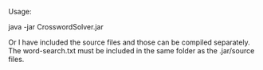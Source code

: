 Usage:

java -jar CrosswordSolver.jar

Or I have included the source files and those can be compiled separately. 
The word-search.txt must be included in the same folder as the .jar/source files. 